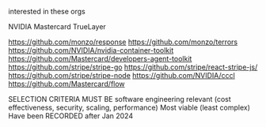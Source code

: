 interested in these orgs

NVIDIA
Mastercard
TrueLayer

https://github.com/monzo/response 
https://github.com/monzo/terrors
https://github.com/NVIDIA/nvidia-container-toolkit
https://github.com/Mastercard/developers-agent-toolkit
https://github.com/stripe/stripe-go
https://github.com/stripe/react-stripe-js/
https://github.com/stripe/stripe-node
https://github.com/NVIDIA/cccl
https://github.com/Mastercard/flow


SELECTION CRITERIA
MUST BE software engineering relevant (cost effectiveness, security, scaling, performance)
Most viable (least complex)
Have been RECORDED after Jan 2024